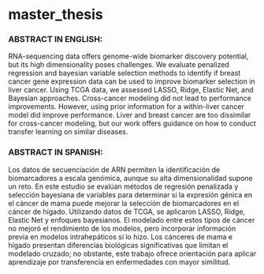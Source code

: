 # master_thesis

### ABSTRACT IN ENGLISH:
RNA-sequencing data offers genome-wide biomarker discovery potential, but its high dimensionality poses challenges. We evaluate penalized regression and bayesian variable selection methods to identify if breast cancer gene expression data can be used to improve biomarker selection in liver cancer. Using TCGA data, we assessed LASSO, Ridge, Elastic Net, and Bayesian approaches. Cross-cancer modeling did not lead to performance improvements. However, using prior information for a within-liver cancer model did improve performance. Liver and breast cancer are too dissimilar for cross-cancer modeling, but our work offers guidance on how to conduct transfer learning on similar diseases.

### ABSTRACT IN SPANISH:
Los datos de secuenciación de ARN permiten la identificación de biomarcadores a escala genómica, aunque su alta dimensionalidad supone un reto. En este estudio se evalúan métodos de regresión penalizada y selección bayesiana de variables para determinar si la expresión génica en el cáncer de mama puede mejorar la selección de biomarcadores en el cáncer de hígado. Utilizando datos de TCGA, se aplicaron LASSO, Ridge, Elastic Net y enfoques bayesianos. El modelado entre estos tipos de cáncer no mejoró el rendimiento de los modelos, pero incorporar información previa en modelos intrahepáticos sí lo hizo. Los cánceres de mama e hígado presentan diferencias biológicas significativas que limitan el modelado cruzado; no obstante, este trabajo ofrece orientación para aplicar aprendizaje por transferencia en enfermedades con mayor similitud.
